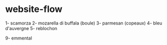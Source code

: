 # website-flow
1- scamorza
2- mozarella di buffala (boule)
3- parmesan (copeaux)
4- bleu d'auvergne
5- reblochon




9- emmental






